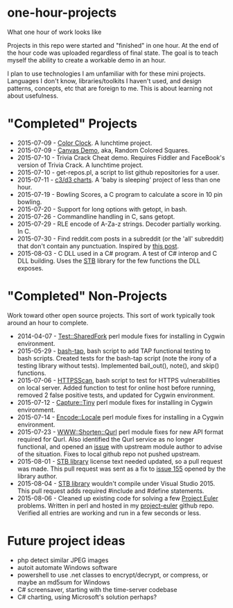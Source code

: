# one-hour-projects
What one hour of work looks like

Projects in this repo were started and "finished" in one hour.  At the end of the hour code was uploaded regardless of final state.  The goal is to teach myself the ability to create a workable demo in an hour.

I plan to use technologies I am unfamiliar with for these mini projects.  Languages I don't know, libraries/toolkits I haven't used, and design patterns, concepts, etc that are foreign to me.  This is about learning not about usefulness.

# "Completed" Projects
* 2015-07-09 - <a href="https://rwhitworth.github.io/one-hour-projects/ColorClock.html">Color Clock</a>.  A lunchtime project.
* 2015-07-09 - <a href="https://rwhitworth.github.io/one-hour-projects/CanvasDemo.html">Canvas Demo</a>, aka, Random Colored Squares.
* 2015-07-10 - Trivia Crack Cheat demo.  Requires Fiddler and FaceBook's version of Trivia Crack.  A lunchtime project.
* 2015-07-10 - get-repos.pl, a script to list github repositories for a user.
* 2015-07-11 - <a href="https://rwhitworth.github.io/one-hour-projects/charts.html">c3/d3 charts</a>.  A 'baby is sleeping' project of less than one hour.
* 2015-07-19 - Bowling Scores, a C program to calculate a score in 10 pin bowling.
* 2015-07-20 - Support for long options with getopt, in bash.
* 2015-07-26 - Commandline handling in C, sans getopt.
* 2015-07-29 - RLE encode of A-Za-z strings.  Decoder partially working. In C.
* 2015-07-30 - Find reddit.com posts in a subreddit (or the 'all' subreddit) that don't contain any punctuation.  Inspired by <a href="https://www.reddit.com/r/programming/comments/3en2px/til_you_can_use_function_overloading_in_c/ctgz3zc?context=3">this post</a>.
* 2015-08-03 - C DLL used in a C# program.  A test of C# interop and C DLL building.  Uses the <a href="https://github.com/nothings/stb">STB</a> library for the few functions the DLL exposes.

# "Completed" Non-Projects
Work toward other open source projects.  This sort of work typically took around an hour to complete.
* 2014-04-07 - <a href="https://github.com/tokuhirom/Test-SharedFork/pull/12">Test::SharedFork</a> perl module fixes for installing in Cygwin environment.
* 2015-05-29 - <a href="https://github.com/illusori/bash-tap/pull/4">bash-tap</a>, bash script to add TAP functional testing to bash scripts.  Created tests for the bash-tap script (note the irony of a testing library without tests).  Implemented bail_out(), note(), and skip() functions.
* 2015-07-06 - <a href="https://github.com/alexoslabs/HTTPSScan/pull/1">HTTPSScan</a>, bash script to test for HTTPS vulnerabilities on local server.  Added function to test for online host before running, removed 2 false positive tests, and updated for Cygwin environment.
* 2015-07-12 - <a href="https://github.com/dagolden/Capture-Tiny/pull/35">Capture::Tiny</a> perl module fixes for installing in Cygwin environment.
* 2015-07-14 - <a href="https://github.com/gisle/encode-locale/pull/17">Encode::Locale</a> perl module fixes for installing in a Cygwin environment.
* 2015-07-23 - <a href="https://github.com/rwhitworth/www-shorten-qurl/commit/433942e1be6907456a126e0aa491186fb10cc112">WWW::Shorten::Qurl</a> perl module fixes for new API format required for Qurl.  Also identified the Qurl service as no longer functional, and opened an <a href="https://github.com/davorg/www-shorten-qurl/issues/1">issue</a> with upstream module author to advise of the situation.  Fixes to local github repo not pushed upstream.
* 2015-08-01 - <a href="https://github.com/nothings/stb/pull/156">STB library</a> license text needed updated, so a pull request was made.  This pull request was sent as a fix to <a href="https://github.com/nothings/stb/issues/155">issue 155</a> opened by the library author.
* 2015-08-04 - <a href="https://github.com/nothings/stb/pull/158">STB library</a> wouldn't compile under Visual Studio 2015.  This pull request adds required #include and #define statements.
* 2015-08-06 - Cleaned up existing code for solving a few <a href="https://projecteuler.net">Project Euler</a> problems.  Written in perl and hosted in my <a href="https://github.com/rwhitworth/project-euler">project-euler</a> github repo.  Verified all entries are working and run in a few seconds or less.

# Future project ideas
* php detect similar JPEG images
* autoit automate Windows software
* powershell to use .net classes to encrypt/decrypt, or compress, or maybe an md5sum for Windows
* C# screensaver, starting with the time-server codebase
* C# charting, using Microsoft's solution perhaps?
